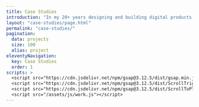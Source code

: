 ```yaml
---
title: Case Studies
introduction: "In my 20+ years designing and building digital products and services I have worked with museums, artists, scientists, hospitals, banks, schools, global brands, and even the federal government. Each project brings a unique set of challenges and puzzles to solve, and I thrive on finding solutions shaped by a focus on human-centered design."
layout: "case-studies/page.html"
permalink: "case-studies/"
pagination:
  data: projects
  size: 100
  alias: project
eleventyNavigation:
  key: Case Studies
  order: 1
scripts: >
  <script src="https://cdn.jsdelivr.net/npm/gsap@3.12.5/dist/gsap.min.js"></script>
  <script src="https://cdn.jsdelivr.net/npm/gsap@3.12.5/dist/ScrollTrigger.min.js"></script>
  <script src="https://cdn.jsdelivr.net/npm/gsap@3.12.5/dist/ScrollToPlugin.min.js"></script>
  <script src="/assets/js/work.js"></script>
---
```


<!-- @format -->

